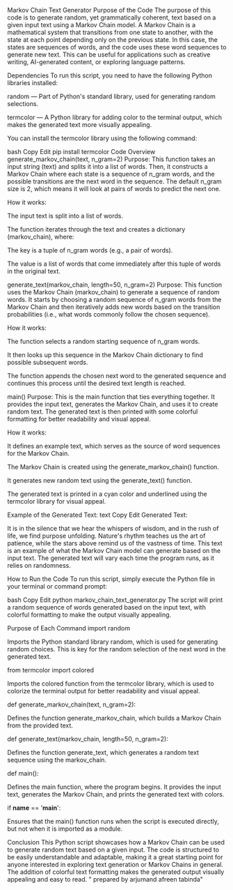Markov Chain Text Generator
Purpose of the Code
The purpose of this code is to generate random, yet grammatically coherent, text based on a given input text using a Markov Chain model. A Markov Chain is a mathematical system that transitions from one state to another, with the state at each point depending only on the previous state. In this case, the states are sequences of words, and the code uses these word sequences to generate new text. This can be useful for applications such as creative writing, AI-generated content, or exploring language patterns.

Dependencies
To run this script, you need to have the following Python libraries installed:

random — Part of Python's standard library, used for generating random selections.

termcolor — A Python library for adding color to the terminal output, which makes the generated text more visually appealing.

You can install the termcolor library using the following command:

bash
Copy
Edit
pip install termcolor
Code Overview
generate_markov_chain(text, n_gram=2)
Purpose:
This function takes an input string (text) and splits it into a list of words. Then, it constructs a Markov Chain where each state is a sequence of n_gram words, and the possible transitions are the next word in the sequence. The default n_gram size is 2, which means it will look at pairs of words to predict the next one.

How it works:

The input text is split into a list of words.

The function iterates through the text and creates a dictionary (markov_chain), where:

The key is a tuple of n_gram words (e.g., a pair of words).

The value is a list of words that come immediately after this tuple of words in the original text.

generate_text(markov_chain, length=50, n_gram=2)
Purpose:
This function uses the Markov Chain (markov_chain) to generate a sequence of random words. It starts by choosing a random sequence of n_gram words from the Markov Chain and then iteratively adds new words based on the transition probabilities (i.e., what words commonly follow the chosen sequence).

How it works:

The function selects a random starting sequence of n_gram words.

It then looks up this sequence in the Markov Chain dictionary to find possible subsequent words.

The function appends the chosen next word to the generated sequence and continues this process until the desired text length is reached.

main()
Purpose:
This is the main function that ties everything together. It provides the input text, generates the Markov Chain, and uses it to create random text. The generated text is then printed with some colorful formatting for better readability and visual appeal.

How it works:

It defines an example text, which serves as the source of word sequences for the Markov Chain.

The Markov Chain is created using the generate_markov_chain() function.

It generates new random text using the generate_text() function.

The generated text is printed in a cyan color and underlined using the termcolor library for visual appeal.

Example of the Generated Text:
text
Copy
Edit
Generated Text:

It is in the silence that we hear the whispers of wisdom, and in the rush of life, we find purpose unfolding. Nature's rhythm teaches us the art of patience, while the stars above remind us of the vastness of time.
This text is an example of what the Markov Chain model can generate based on the input text. The generated text will vary each time the program runs, as it relies on randomness.

How to Run the Code
To run this script, simply execute the Python file in your terminal or command prompt:

bash
Copy
Edit
python markov_chain_text_generator.py
The script will print a random sequence of words generated based on the input text, with colorful formatting to make the output visually appealing.

Purpose of Each Command
import random

Imports the Python standard library random, which is used for generating random choices. This is key for the random selection of the next word in the generated text.

from termcolor import colored

Imports the colored function from the termcolor library, which is used to colorize the terminal output for better readability and visual appeal.

def generate_markov_chain(text, n_gram=2):

Defines the function generate_markov_chain, which builds a Markov Chain from the provided text.

def generate_text(markov_chain, length=50, n_gram=2):

Defines the function generate_text, which generates a random text sequence using the markov_chain.

def main():

Defines the main function, where the program begins. It provides the input text, generates the Markov Chain, and prints the generated text with colors.

if __name__ == '__main__':

Ensures that the main() function runs when the script is executed directly, but not when it is imported as a module.

Conclusion
This Python script showcases how a Markov Chain can be used to generate random text based on a given input. The code is structured to be easily understandable and adaptable, making it a great starting point for anyone interested in exploring text generation or Markov Chains in general. The addition of colorful text formatting makes the generated output visually appealing and easy to read.
   " prepared by arjumand afreen tabinda"